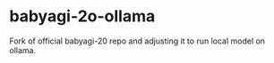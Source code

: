 # babyagi-2o-ollama
Fork of official babyagi-20 repo and adjusting it to run local model on ollama.
